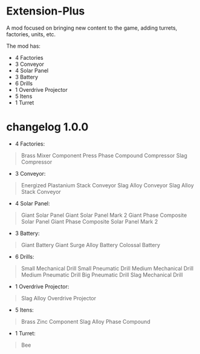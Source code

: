 # Extension-Plus
A mod focused on bringing new content to the game, adding turrets, factories, units, etc.


The mod has:

- 4 Factories
- 3 Conveyor
- 4 Solar Panel
- 3 Battery
- 6 Drills
- 1 Overdrive Projector
- 5 Itens
- 1 Turret


# changelog 1.0.0


- 4 Factories:
> Brass Mixer
> Component Press
> Phase Compound Compressor
> Slag Compressor

- 3 Conveyor:
> Energized Plastanium Stack Conveyor
> Slag Alloy Conveyor
> Slag Alloy Stack Conveyor

- 4 Solar Panel:
> Giant Solar Panel
> Giant Solar Panel Mark 2
> Giant Phase Composite Solar Panel
> Giant Phase Composite Solar Panel Mark 2

- 3 Battery:
> Giant Battery
> Giant Surge Alloy Battery
> Colossal Battery

- 6 Drills:
> Small Mechanical Drill
> Small Pneumatic Drill
> Medium Mechanical Drill
> Medium Pneumatic Drill
> Big Pneumatic Drill
> Slag Mechanical Drill

- 1 Overdrive Projector:
> Slag Alloy Overdrive Projector

- 5 Itens:
> Brass
> Zinc
> Component
> Slag Alloy
> Phase Compound

- 1 Turret:
> Bee
